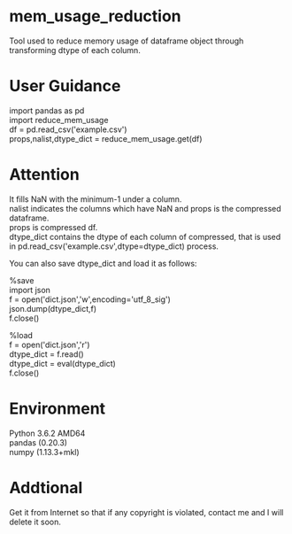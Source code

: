 # mem_usage_reduction
Tool used to reduce memory usage of dataframe object through transforming dtype of each column.

# User Guidance  
import pandas as pd  
import reduce_mem_usage  
df = pd.read_csv('example.csv')  
props,nalist,dtype_dict = reduce_mem_usage.get(df)  

# Attention  
It fills NaN with the minimum-1 under a column.  
nalist indicates the columns which have NaN and props is the compressed dataframe.  
props is compressed df.  
dtype_dict contains the dtype of each column of compressed, that is used in pd.read_csv('example.csv',dtype=dtype_dict) process.  

You can also save dtype_dict and load it as follows:  

%save  
import json  
f = open('dict.json','w',encoding='utf_8_sig')  
json.dump(dtype_dict,f)  
f.close()  

%load  
f = open('dict.json','r')  
dtype_dict = f.read()  
dtype_dict = eval(dtype_dict)  
f.close()  

# Environment  
Python 3.6.2 AMD64  
pandas (0.20.3)  
numpy (1.13.3+mkl)  

# Addtional  
Get it from Internet so that if any copyright is violated, contact me and I will delete it soon.  
